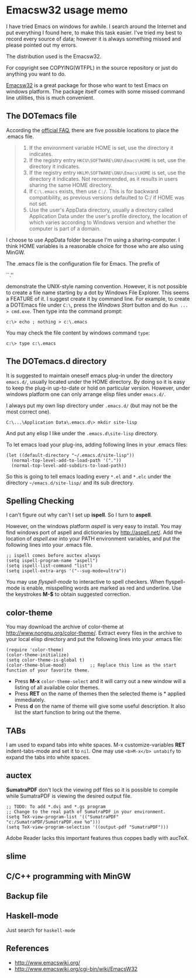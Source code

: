 Emacsw32 usage memo
===================

I have tried Emacs on windows for awhile. I search around the Internet
and put everything I found here, to make this task easier.
I've tried my best to record every source of data; however it is
always something missed and  please pointed out my errors.

The distribution used is the Emacsw32.

For copyright see COPYING(WTFPL) in the source repository or just do anything you want to do.

[Emacsw32](http://ourcomments.org/Emacs/EmacsW32.html) is a great package for those who want to test Emacs on windows platform.
The package itself comes with some missed command line utilities, this is much convenient.

The DOTemacs file
----

According the [official FAQ](http://www.gnu.org/software/emacs/windows/Installing-Emacs.html), there are five possible locations 
to place the .emacs file.

>1.    If the environment variable HOME is set, use the directory it indicates.
>2.    If the registry entry `HKCU\SOFTWARE\GNU\Emacs\HOME` is set, use the directory it indicates.
>3.    If the registry entry `HKLM\SOFTWARE\GNU\Emacs\HOME` is set, use the directory it indicates. Not recommended, as it results in users sharing the same HOME directory.
>4.    If `C:\.emacs` exists, then use `C:/`. This is for backward compatibility, as previous versions defaulted to C:/ if HOME was not set.
>5.    Use the user's AppData directory, usually a directory called Application Data under the user's profile directory, the location of which varies according to Windows version and whether the computer is part of a domain. 

I choose to use AppData folder because I'm using a sharing-computer. I think HOME variables is a reasonable choice for those who are also using MinGW.

The .emacs file is the configuration file for Emacs. The prefix of

``.'' 

demonstrate the UNIX-style naming  convention. However, it is not possible to create a file name starting by a dot by Windows File Explorer. This seems a FEATURE of it.
I suggest create it by command line. For example, to create a DOTEmacs file under `C:\`, press the *Windows Start* button and do `Run ... > cmd.exe`. Then type into the command prompt:

```
c:\> echo ; nothing > c:\.emacs
```

You may check the file content by windows command `type`:

```
c:\> type c:\.emacs
```

The DOTemacs.d directory
----

It is suggested to maintain oneself emacs plug-in under the directory `emacs.d/`, usually located under the HOME directory.
By doing so it is easy to keep the plug-in up-to-date or hold on particular version. 
However, under windows platform one can only arrange elisp files under `emacs.d/`. 

I always put my own lisp directory under `.emacs.d/` (but may not be the most correct one).

    C:\...\Application Data\.emacs.d\> mkdir site-lisp

And put any elisp I like under the `.emacs.d\site-lisp` directory.

To let emacs load your plug-ins, adding following lines in your .emacs files:

    (let ((default-directory "~/.emacs.d/site-lisp"))
      (normal-top-level-add-to-load-path '("."))
      (normal-top-level-add-subdirs-to-load-path))

So this is going to tell emacs loading every `*.el` and `*.elc` under the directory `~/emacs.d/site-lisp/` and its sub directory.

Spelling Checking
----

I can't figure out why can't I set up __ispell__. So I turn to __aspell__.

However, on the windows platform _aspell_ is very easy to install. You may find windows port of aspell and dictionaries by http://aspell.net/.
Add the location of _aspell.exe_ into your PATH environment variables, and put the following lines into your .emacs file.

    ;; ispell comes before auctex always
    (setq ispell-program-name "aspell")
    (setq ispell-list-command "list")
    (setq ispell-extra-args '("--sug-mode=ultra"))

You may use _flyspell-mode_ to interactive to spell checkers. 
When flyspell-mode is enable, misspelling words are marked as red and underline. 
Use the keystrokes <b>M-$</b> to obtain suggested correction.  

color-theme
----

You may download the archive of color-theme at http://www.nongnu.org/color-theme/.
Extract every files in the archive to your local elisp directory and put the following lines into your .emacs file:

    (require 'color-theme)
    (color-theme-initialize)
    (setq color-theme-is-global t)
    (color-theme-blue-mood)         ;; Replace this line as the start function of your favorite theme.

* Press <b>M-x</b> `color-theme-select` and it will carry out a new window will a listing of all available color themes.
* Press <b>RET</b> on the name of themes then the selected theme is * applied  immediately.
* Press <b>d</b> on the name of theme will give some useful description. It also list the start function to bring out the theme.

TABs
----
I am used to expand tabs into white spaces.  M-x customize-variables <b>RET</b> indent-tabs-mode and set it to `nil`.
One may use `<b>M-x</b> untabify` to expand the tabs into white spaces.

auctex
----

__SumatraPDF__ don't lock the viewing pdf files so it is possible to compile while SumatraPDF is viewing the desired output file. 

    ;; TODO: To add *.dvi and *.gs program
    ;; Change to the real path of SumatraPDF in your environment.
    (setq TeX-view-program-list '(("SumatraPDF" "c:/SumatraPDF/SumatraPDF.exe %o"))) 
    (setq TeX-view-program-selection '((output-pdf "SumatraPDF")))

Adobe Reader lacks this important features thus coppes badly with aucTeX.
  

slime
----

C/C++ programming with MinGW
----

Backup file
----

Haskell-mode
----
Just search for ``haskell-mode``

References
----
* http://www.emacswiki.org/
* http://www.emacswiki.org/cgi-bin/wiki/EmacsW32
